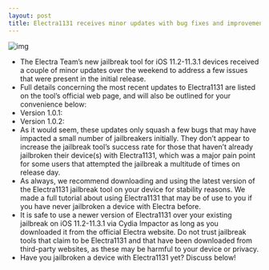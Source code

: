 ```yaml
---
layout: post
title: Electra1131 receives minor updates with bug fixes and improvements
---
```

![img](http://media.idownloadblog.com/wp-content/uploads/2018/06/Electra-iOS-1131.png)
* The Electra Team’s new jailbreak tool for iOS 11.2-11.3.1 devices received a couple of minor updates over the weekend to address a few issues that were present in the initial release.
* Full details concerning the most recent updates to Electra1131 are listed on the tool’s official web page, and will also be outlined for your convenience below:
* Version 1.0.1:
* Version 1.0.2:
* As it would seem, these updates only squash a few bugs that may have impacted a small number of jailbreakers initially. They don’t appear to increase the jailbreak tool’s success rate for those that haven’t already jailbroken their device(s) with Electra1131, which was a major pain point for some users that attempted the jailbreak a multitude of times on release day.
* As always, we recommend downloading and using the latest version of the Electra1131 jailbreak tool on your device for stability reasons. We made a full tutorial about using Electra1131 that may be of use to you if you have never jailbroken a device with Electra before.
* It is safe to use a newer version of Electra1131 over your existing jailbreak on iOS 11.2-11.3.1 via Cydia Impactor as long as you downloaded it from the official Electra website. Do not trust jailbreak tools that claim to be Electra1131 and that have been downloaded from third-party websites, as these may be harmful to your device or privacy.
* Have you jailbroken a device with Electra1131 yet? Discuss below!

